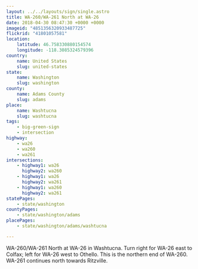 ```yaml
---
layout: ../../layouts/sign/single.astro
title: WA-260/WA-261 North at WA-26
date: 2018-04-30 08:47:30 +0000 +0000
imageid: "4851356320933487725"
flickrid: "41801057581"
location:
    latitude: 46.758330880154574
    longitude: -118.3085324579396
country:
    name: United States
    slug: united-states
state:
    name: Washington
    slug: washington
county:
    name: Adams County
    slug: adams
place:
    name: Washtucna
    slug: washtucna
tags:
    - big-green-sign
    - intersection
highway:
    - wa26
    - wa260
    - wa261
intersections:
    - highway1: wa26
      highway2: wa260
    - highway1: wa26
      highway2: wa261
    - highway1: wa260
      highway2: wa261
statePages:
    - state/washington
countyPages:
    - state/washington/adams
placePages:
    - state/washington/adams/washtucna

---
```

WA-260/WA-261 North at WA-26 in Washtucna.  Turn right for WA-26 east to Colfax; left for WA-26 west to Othello.  This is the northern end of WA-260.  WA-261 continues north towards Ritzville.
